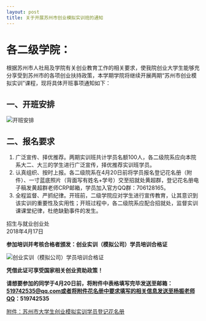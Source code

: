 ```yaml
---
layout: post
title: 关于开展苏州市创业模拟实训班的通知
---
```


# 各二级学院：

根据苏州市人社局及学院有关创业教育工作的相关要求，使我院创业大学生能够充分享受到苏州市的各项创业扶持政策，本学期学院将继续开展两期“苏州市创业模拟实训”课程，现将具体开班事项通知如下：

<!--more-->

## 一、开班安排

![开班安排](http://7xqrll.com1.z0.glb.clouddn.com/20180417-%E5%BC%80%E7%8F%AD%E5%AE%89%E6%8E%92.png)

## 二、报名要求

1. 广泛宣传、择优推荐。两期实训班共计学员名额100人，各二级院系应向本院系大二、大三的学生进行广泛宣传，择优推荐实训班学员。    
2. 认真组织、按时上报。各二级院系在4月20日前将学员报名登记花名册（附件）、一寸蓝底照片（背面写有姓名+学号）交至招就处黄超群，登记花名册电子稿发黄超群老师CRP邮箱，学员加入官方QQ群：706128165。    
3. 全程监督、严抓纪律。开班前，二级学院应对学生进行宣传教育，让其意识到该实训的重要性及实用性；开班过程中，各二级院系应配合招就处，监督实训课课堂纪律，杜绝缺勤事件的发生。

招生与就业创业处    
2018年4月17日

**参加培训并考核合格者颁发：创业实训（模拟公司）学员培训合格证**

![创业实训（模拟公司）学员培训合格证](http://7xqrll.com1.z0.glb.clouddn.com/20180417-%E5%88%9B%E4%B8%9A%E5%AE%9E%E8%AE%AD%EF%BC%88%E6%A8%A1%E6%8B%9F%E5%85%AC%E5%8F%B8%EF%BC%89%E5%AD%A6%E5%91%98%E5%9F%B9%E8%AE%AD%E5%90%88%E6%A0%BC%E8%AF%81.png)

**凭借此证可享受国家相关创业资助政策！**

**请想要参加的同学于4月20日前，将附件中表格填写完毕发送至邮箱：519742535@qq.com或者将附件花名册中要求填写的相关信息发送至杨振老师QQ：519742535**

[附件：苏州市大学生创业模拟实训学员登记花名册](http://7xqrll.com1.z0.glb.clouddn.com/20180417-%E9%99%84%E4%BB%B6%EF%BC%9A%E8%8B%8F%E5%B7%9E%E5%B8%82%E5%A4%A7%E5%AD%A6%E7%94%9F%E5%88%9B%E4%B8%9A%E6%A8%A1%E6%8B%9F%E5%AE%9E%E8%AE%AD%E5%AD%A6%E5%91%98%E7%99%BB%E8%AE%B0%E8%8A%B1%E5%90%8D%E5%86%8C.xls)     
